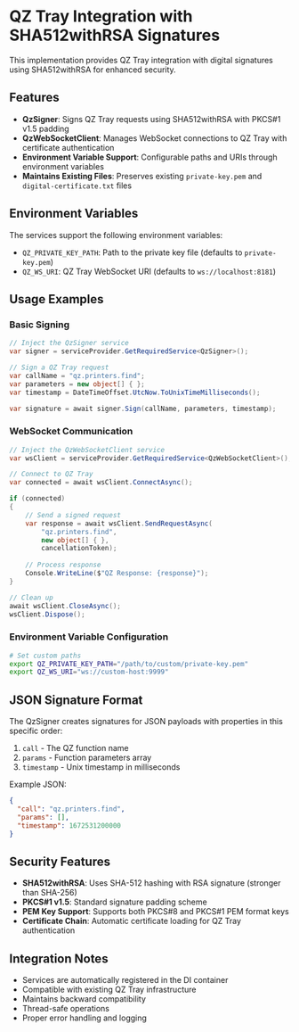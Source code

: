 # QZ Tray Integration with SHA512withRSA Signatures

This implementation provides QZ Tray integration with digital signatures using SHA512withRSA for enhanced security.

## Features

- **QzSigner**: Signs QZ Tray requests using SHA512withRSA with PKCS#1 v1.5 padding
- **QzWebSocketClient**: Manages WebSocket connections to QZ Tray with certificate authentication
- **Environment Variable Support**: Configurable paths and URIs through environment variables
- **Maintains Existing Files**: Preserves existing `private-key.pem` and `digital-certificate.txt` files

## Environment Variables

The services support the following environment variables:

- `QZ_PRIVATE_KEY_PATH`: Path to the private key file (defaults to `private-key.pem`)
- `QZ_WS_URI`: QZ Tray WebSocket URI (defaults to `ws://localhost:8181`)

## Usage Examples

### Basic Signing

```csharp
// Inject the QzSigner service
var signer = serviceProvider.GetRequiredService<QzSigner>();

// Sign a QZ Tray request
var callName = "qz.printers.find";
var parameters = new object[] { };
var timestamp = DateTimeOffset.UtcNow.ToUnixTimeMilliseconds();

var signature = await signer.Sign(callName, parameters, timestamp);
```

### WebSocket Communication

```csharp
// Inject the QzWebSocketClient service
var wsClient = serviceProvider.GetRequiredService<QzWebSocketClient>();

// Connect to QZ Tray
var connected = await wsClient.ConnectAsync();

if (connected)
{
    // Send a signed request
    var response = await wsClient.SendRequestAsync(
        "qz.printers.find", 
        new object[] { }, 
        cancellationToken);
    
    // Process response
    Console.WriteLine($"QZ Response: {response}");
}

// Clean up
await wsClient.CloseAsync();
wsClient.Dispose();
```

### Environment Variable Configuration

```bash
# Set custom paths
export QZ_PRIVATE_KEY_PATH="/path/to/custom/private-key.pem"
export QZ_WS_URI="ws://custom-host:9999"
```

## JSON Signature Format

The QzSigner creates signatures for JSON payloads with properties in this specific order:

1. `call` - The QZ function name
2. `params` - Function parameters array
3. `timestamp` - Unix timestamp in milliseconds

Example JSON:
```json
{
  "call": "qz.printers.find",
  "params": [],
  "timestamp": 1672531200000
}
```

## Security Features

- **SHA512withRSA**: Uses SHA-512 hashing with RSA signature (stronger than SHA-256)
- **PKCS#1 v1.5**: Standard signature padding scheme
- **PEM Key Support**: Supports both PKCS#8 and PKCS#1 PEM format keys
- **Certificate Chain**: Automatic certificate loading for QZ Tray authentication

## Integration Notes

- Services are automatically registered in the DI container
- Compatible with existing QZ Tray infrastructure
- Maintains backward compatibility
- Thread-safe operations
- Proper error handling and logging